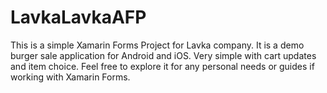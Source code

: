 # LavkaLavkaAFP

This is a simple Xamarin Forms Project for Lavka company. It is a demo burger sale application for Android and iOS. 
Very simple with cart updates and item choice. Feel free to explore it for any personal needs or guides if working with
Xamarin Forms.
